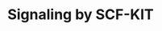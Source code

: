 ---
annotations:
- type: Pathway Ontology
  value: signaling pathway
authors:
- ReactomeTeam
- Anwesha
- Egonw
description: Stem cell factor (SCF) is a growth factor with membrane bound and soluble
  forms. It is expressed by fibroblasts and endothelial cells throughout the body,
  promoting proliferation, migration, survival and differentiation of hematopoetic
  progenitors, melanocytes and germ cells.(Linnekin 1999, Ronnstrand 2004, Lennartsson
  and Ronnstrand 2006). The receptor for SCF is KIT, a tyrosine kinase receptor (RTK)
  closely related to the receptors for platelet derived growth factor receptor, colony
  stimulating factor 1 (Linnekin 1999) and Flt3 (Rosnet et al. 1991).  Four isoforms
  of c-Kit have been identified in humans. Alternative splicing results in isoforms
  of KIT differing in the presence or absence of four residues (GNNK) in the extracellular
  region. This occurs due to the use of an alternate 5' splice donor site. These GNNK+
  and GNNK- variants are co-expressed in most tissues; the GNNK- form predominates
  and was more strongly tyrosine-phosphorylated and more rapidly internalized (Ronnstrand
  2004). There are also splice variants that arise from alternative usage of splice
  acceptor site resulting in the presence or absence of a serine residue (Crosier
  et al., 1993). Finally, there is an alternative shorter transcript of KIT expressed
  in postmeiotic germ cells in the testis  which encodes a truncated KIT consisting
  only of the second part of the kinase domain and thus lackig the extracellular and
  transmembrane domains as well as the first part of the kinase domain (Rossi et al.
  1991). Binding  of SCF homodimers to KIT results in KIT homodimerization followed
  by activation of its intrinsic tyrosine kinase activity. KIT stimulation activates
  a wide array of signalling pathways including MAPK, PI3K and JAK/STAT (Reber et
  al. 2006, Ronnstrand 2004). Defects of KIT in humans are associated with different
  genetic diseases and also in several types of cancers like mast cell leukaemia,
  germ cell tumours, certain subtypes of malignant melanoma and gastrointestinal tumours.  View
  original pathway at:[http://www.reactome.org/PathwayBrowser/#DIAGRAM=1433557 Reactome].
last-edited: 2018-11-01
organisms:
- Homo sapiens
redirect_from:
- /index.php/Pathway:WP2713
- /instance/WP2713
schema-jsonld:
- '@context': https://schema.org/
  '@id': https://wikipathways.github.io/pathways/WP2713.html
  '@type': Dataset
  creator:
    '@type': Organization
    name: WikiPathways
  description: Stem cell factor (SCF) is a growth factor with membrane bound and soluble
    forms. It is expressed by fibroblasts and endothelial cells throughout the body,
    promoting proliferation, migration, survival and differentiation of hematopoetic
    progenitors, melanocytes and germ cells.(Linnekin 1999, Ronnstrand 2004, Lennartsson
    and Ronnstrand 2006). The receptor for SCF is KIT, a tyrosine kinase receptor
    (RTK) closely related to the receptors for platelet derived growth factor receptor,
    colony stimulating factor 1 (Linnekin 1999) and Flt3 (Rosnet et al. 1991).  Four
    isoforms of c-Kit have been identified in humans. Alternative splicing results
    in isoforms of KIT differing in the presence or absence of four residues (GNNK)
    in the extracellular region. This occurs due to the use of an alternate 5' splice
    donor site. These GNNK+ and GNNK- variants are co-expressed in most tissues; the
    GNNK- form predominates and was more strongly tyrosine-phosphorylated and more
    rapidly internalized (Ronnstrand 2004). There are also splice variants that arise
    from alternative usage of splice acceptor site resulting in the presence or absence
    of a serine residue (Crosier et al., 1993). Finally, there is an alternative shorter
    transcript of KIT expressed in postmeiotic germ cells in the testis  which encodes
    a truncated KIT consisting only of the second part of the kinase domain and thus
    lackig the extracellular and transmembrane domains as well as the first part of
    the kinase domain (Rossi et al. 1991). Binding  of SCF homodimers to KIT results
    in KIT homodimerization followed by activation of its intrinsic tyrosine kinase
    activity. KIT stimulation activates a wide array of signalling pathways including
    MAPK, PI3K and JAK/STAT (Reber et al. 2006, Ronnstrand 2004). Defects of KIT in
    humans are associated with different genetic diseases and also in several types
    of cancers like mast cell leukaemia, germ cell tumours, certain subtypes of malignant
    melanoma and gastrointestinal tumours.  View original pathway at:[http://www.reactome.org/PathwayBrowser/#DIAGRAM=1433557
    Reactome].
  keywords:
  - p21 RAS:GDP
  - Tyrosine kinases
  - KIT:sSCF dimer:KIT
  - GDP
  - Adapter
  - 'GRAP2 '
  - 'PTPN11 '
  - dimer:p-KIT
  - 'STAT5A '
  - Src family tyrosine
  - 'PIK3R1 '
  - 'p-Y629-SH2B2 '
  - 'NRAS '
  - VAV1
  - CBL:Grb2/p-APS:p-c-Kit complex
  - SHP2:SFKs:p-KIT:sSCF
  - 'CHEK1 '
  - ADP
  - dimer:p-c-Kit
  - 'KRAS '
  - GRB2-1:SOS1
  - RAF/MAP kinase
  - 'RAC1 '
  - PTPRU:KIT
  - 'GRB10 '
  - PI3K:p(Y)-GAB2:GRB2:p-SHP2:p-KIT complex
  - SCF processing
  - 'CMA1 '
  - 'PTPN6 '
  - 'p-Y701-STAT1-1 '
  - JAK2
  - 'KITLG-1(26-190) '
  - 'GRB7 '
  - KIT:sSCF dimer
  - p-JAK2:SFKs:p-KIT
  - GAB2
  - dimers
  - GAB2:GRB2:p-SHP2:p-KIT complex
  - PTPN11
  - PTPRU
  - Adapter proteins
  - APS
  - SFKs:p-8Y-KIT:sSCF
  - 'STAT3 '
  - p-APS dimer:p-KIT
  - 'TEC '
  - p-SHP2:p-KIT complex
  - signaling
  - PIP3 activates AKT
  - Endopeptidases for
  - 'p-S741,S746-KIT '
  - 'p-7Y-KIT '
  - KIT
  - PI(4,5)P2
  - complex:STATs
  - ATP
  - 'YES1 '
  - 'p-Y-GAB2 '
  - complex:p-STATs
  - SH2B3
  - 'p-Y694-STAT5A '
  - sSCF dimer
  - JAK2:SFKS:p-KIT
  - p-STAT dimers
  - KITLG-1
  - p-KIT (S741,746):PKC
  - dimer:p-8Y-KIT
  - SOCS1
  - 'LCK '
  - 'p-Y705-STAT3 '
  - dimer:p-c-Kit:SFKs
  - LNK:p-7Y-KIT:sSCF
  - complex
  - RAC1:GDP
  - p(Y)-GAB2:GRB2:p-SHP2:p-KIT complex
  - 'LYN '
  - APS dimer
  - RAC1:GTP
  - Grb2:SOS:p-c-Kit/p-APS:p-c-Kit complex
  - 'p-Y699-STAT5B '
  - 'SOS1 '
  - cascade
  - 'FES '
  - 'GRAP '
  - SOCS6
  - 'KIT '
  - PTPN6
  - GRB2:p-SHP2:p-KIT
  - complex:p-STAT
  - SOCS6:p-c-Kit:sSCF
  - 'FYN '
  - PI(3,4,5)P3
  - p-7Y-KIT:sSCF
  - 'PRKCA '
  - 'PIK3CA '
  - 'PIK3R3 '
  - 'STAT5B '
  - 'SOCS6 '
  - SOCS1:p-KIT complex
  - 'PI(3,4,5)P3 '
  - PRKCA
  - GRB2:SOS1:p-KIT
  - KITLG-1(192-273)
  - Tyrosine
  - CBL
  - 'HRAS '
  - PI3K alpha
  - kinases (SFKs)
  - 'p-Y142,Y160,Y174-VAV1 '
  - 'GRB2-1 '
  - 'GTP '
  - p21 RAS:GTP
  - GTP
  - kinases:p-KIT
  - 'p-Y546,Y584-PTPN11 '
  - dimer:p-KIT,PI3K:p(Y)-GAB2:GRB2:p-SHP2:p-KIT complex
  - 'SH2B3 '
  - 'p-8Y-KIT '
  - 'FER '
  - p-VAV1:PIP3
  - 'GAB2 '
  - 'CBL '
  - alpha
  - 'JAK2 '
  - SHP-1:p-c-Kit
  - proteins:p-KIT
  - 'GDP '
  - 'SRC-1 '
  - 'p-Y1007-JAK2 '
  - STATs
  - PI3K:p-KIT:sSCF
  - 'SH2B2 '
  - 'PTPRU '
  - 'SOCS1 '
  - KITLG-1(26-190)
  - GRB2-1
  - SFKs:p-KIT complex
  - 'STAT1 '
  - dimer:p-7Y-KIT
  - 'PIK3R2 '
  - 'MMP9 '
  license: CC0
  name: Signaling by SCF-KIT
seo: CreativeWork
title: Signaling by SCF-KIT
wpid: WP2713
---